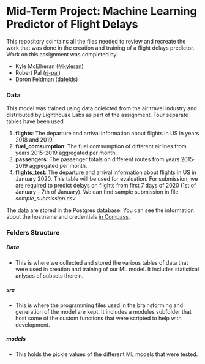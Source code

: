 # Mid-Term Project: Machine Learning Predictor of Flight Delays
This repository cointains all the files needed to review and recreate the work that was done in the creation and training of a flight delays predictor. Work on this assignment was completed by:
- Kyle McElheran    ([Mkyleran](https://github.com/Mkyleran))
- Robert Pal        ([rj-pal](https://github.com/rj-pal))
- Doron Feldman     ([dafelds](https://github.com/dafelds))


### Data

This model was trained using data colelcted from the air travel industry and distributed by Lighthouse Labs as part of the assignment. Four separate tables have been used

1. **flights**: The departure and arrival information about flights in US in years 2018 and 2019.
2. **fuel_comsumption**: The fuel comsumption of different airlines from years 2015-2019 aggregated per month.
3. **passengers**: The passenger totals on different routes from years 2015-2019 aggregated per month.
5. **flights_test**: The departure and arrival information about flights in US in January 2020. This table will be used for evaluation. For submission, we are required to predict delays on flights from first 7 days of 2020 (1st of January - 7th of January). We can find sample submission in file _sample_submission.csv_

The data are stored in the Postgres database. You can see the information about the hostname and credentials [in Compass](https://data.compass.lighthouselabs.ca/23284197-327b-4c82-84fa-f220a40a7d1a). 


### Folders Structure

##### Data
- This is where we collected and stored the various tables of data that were used in creation and training of our ML model. It includes statistical anlyses of subsets therein.

##### src
- This is where the programming files used in the brainstorming and generation of the model are kept. It includes a modules subfolder that host some of the custom functions that were scripted to help with development.

##### models
- This holds the pickle values of the different ML models that were tested.